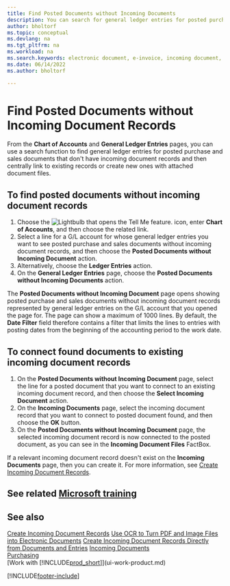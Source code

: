```yaml
---
title: Find Posted Documents without Incoming Documents
description: You can search for general ledger entries for posted purchase and sales documents that don't have incoming electronic documents, such as imported invoices.
author: bholtorf
ms.topic: conceptual
ms.devlang: na
ms.tgt_pltfrm: na
ms.workload: na
ms.search.keywords: electronic document, e-invoice, incoming document, OCR, ecommerce, document exchange, import invoice
ms.date: 06/14/2022
ms.author: bholtorf

---
```

# Find Posted Documents without Incoming Document Records

From the **Chart of Accounts** and **General Ledger Entries** pages, you can use a search function to find general ledger entries for posted purchase and sales documents that don't have incoming document records and then centrally link to existing records or create new ones with attached document files.

## To find posted documents without incoming document records

1. Choose the ![Lightbulb that opens the Tell Me feature.](media/ui-search/search_small.png "Tell me what you want to do") icon, enter **Chart of Accounts**, and then choose the related link.
2. Select a line for a G/L account for whose general ledger entries you want to see posted purchase and sales documents without incoming document records, and then choose the **Posted Documents without Incoming Document** action.
3. Alternatively, choose the **Ledger Entries** action.
4. On the **General Ledger Entries** page, choose the **Posted Documents without Incoming Documents** action.

The **Posted Documents without Incoming Document** page opens showing posted purchase and sales documents without incoming document records represented by general ledger entries on the G/L account that you opened the page for. The page can show a maximum of 1000 lines. By default, the **Date Filter** field therefore contains a filter that limits the lines to entries with posting dates from the beginning of the accounting period to the work date.

## To connect found documents to existing incoming document records

1. On the **Posted Documents without Incoming Document** page, select the line for a posted document that you want to connect to an existing incoming document record, and then choose the **Select Incoming Document** action.
2. On the **Incoming Documents** page, select the incoming document record that you want to connect to posted document found, and then choose the **OK** button.
3. On the **Posted Documents without Incoming Document** page, the selected incoming document record is now connected to the posted document, as you can see in the **Incoming Document Files** FactBox.

If a relevant incoming document record doesn't exist on the **Incoming Documents** page, then you can create it. For more information, see [Create Incoming Document Records](across-how-create-income-document-records.md).

## See related [Microsoft training](/training/modules/incoming-documents-dynamics-365-business-central/)

## See also

[Create Incoming Document Records](across-how-create-income-document-records.md)
[Use OCR to Turn PDF and Image Files into Electronic Documents](across-how-use-ocr-pdf-images-files.md)
[Create Incoming Document Records Directly from Documents and Entries](across-how-connect-disconnect-income-document-records.md)
[Incoming Documents](across-income-documents.md)  
[Purchasing](purchasing-manage-purchasing.md)  
[Work with [!INCLUDE[prod_short](includes/prod_short.md)]](ui-work-product.md)


[!INCLUDE[footer-include](includes/footer-banner.md)]

